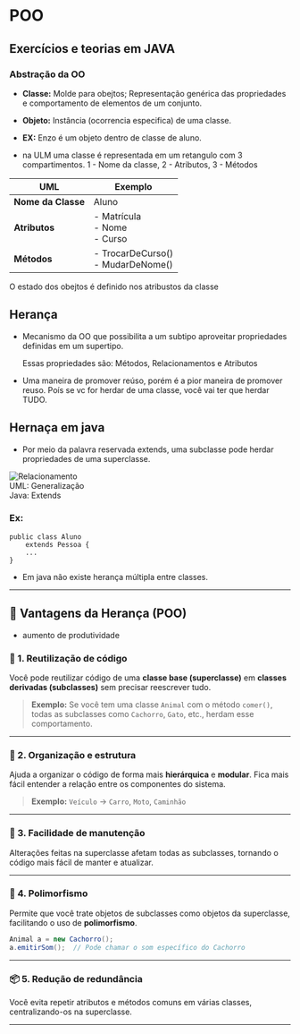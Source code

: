 # POO

## Exercícios e teorias em JAVA  


### Abstração da OO  
- **Classe:** Molde para obejtos; Representação genérica das propriedades e comportamento de elementos de um conjunto.

- **Objeto:** Instância (ocorrencia especifica) de uma classe.

- **EX:** Enzo é um objeto dentro de classe de aluno.

- na ULM uma classe é representada em um retangulo com 3 compartimentos. 1 - Nome da classe, 2 - Atributos, 3 - Métodos

| UML        | Exemplo        |
|-----------------|----------------|
| **Nome da Classe** | Aluno         |
| **Atributos**     | - Matrícula<br>- Nome<br>- Curso |
| **Métodos**       | - TrocarDeCurso()<br>- MudarDeNome() |  


 O estado dos obejtos é definido nos atribustos da classe 

 
## Herança
- Mecanismo da OO que possibilita a um subtipo aproveitar propriedades definidas em um supertipo.

  Essas propriedades são: Métodos, Relacionamentos e Atributos  

- Uma maneira de promover reúso, porém é a pior maneira de promover reuso. Poís se vc for herdar de uma classe, você vai ter que herdar TUDO.  

## Hernaça em java
- Por meio da palavra reservada extends, uma subclasse pode herdar propriedades de uma superclasse.
  

![Relacionamento](https://www.alura.com.br/apostila-java-orientacao-objetos/assets/images/orientacaoobjetos/extends.png)  
UML: Generalização  
Java: Extends  


### Ex: 
```
public class Aluno  
    extends Pessoa {
    ...
}
```
- Em java não existe herança múltipla entre classes.

---

## 🧬 Vantagens da Herança (POO)
- aumento de produtividade

### 🔁 1. Reutilização de código

Você pode reutilizar código de uma **classe base (superclasse)** em **classes derivadas (subclasses)** sem precisar reescrever tudo.

> **Exemplo:** Se você tem uma classe `Animal` com o método `comer()`, todas as subclasses como `Cachorro`, `Gato`, etc., herdam esse comportamento.

---

### 🧱 2. Organização e estrutura

Ajuda a organizar o código de forma mais **hierárquica** e **modular**. Fica mais fácil entender a relação entre os componentes do sistema.

> **Exemplo:** `Veículo` → `Carro`, `Moto`, `Caminhão`

---

### 🔄 3. Facilidade de manutenção

Alterações feitas na superclasse afetam todas as subclasses, tornando o código mais fácil de manter e atualizar.

---

### 🧬 4. Polimorfismo

Permite que você trate objetos de subclasses como objetos da superclasse, facilitando o uso de **polimorfismo**.

```java
Animal a = new Cachorro();
a.emitirSom();  // Pode chamar o som específico do Cachorro
```
---

### 📦 5. Redução de redundância

Você evita repetir atributos e métodos comuns em várias classes, centralizando-os na superclasse.

---




